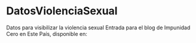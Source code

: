 # DatosViolenciaSexual
Datos para visibilizar la violencia sexual 
Entrada para el blog de Impunidad Cero en Este País, disponible en:
